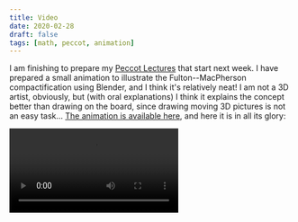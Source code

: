 ```yaml
---
title: Video
date: 2020-02-28
draft: false
tags: [math, peccot, animation]
---
```


I am finishing to prepare my [Peccot Lectures](/class/peccot) that start next week.
I have prepared a small animation to illustrate the Fulton--MacPherson compactification using Blender, and I think it's relatively neat!
I am not a 3D artist, obviously, but (with oral explanations) I think it explains the concept better than drawing on the board, since drawing moving 3D pictures is not an easy task...
[The animation is available here](animation.mp4), and here it is in all its glory:

<!--more-->

<div class="aspect-w-16 aspect-h-9">
    <video controls>
        <source src="animation.mp4" type="video/mp4" />
    </video>
</div>
